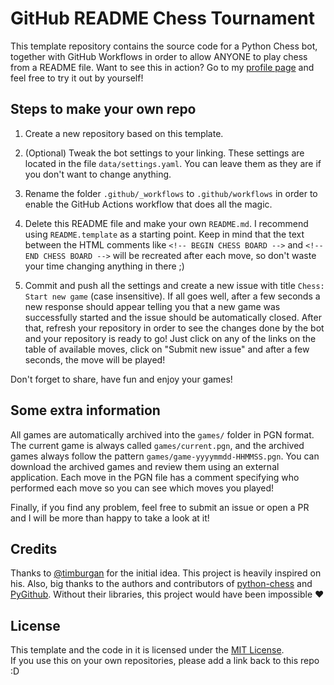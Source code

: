 # GitHub README Chess Tournament

This template repository contains the source code for a Python Chess bot, together with GitHub Workflows in order to allow ANYONE to play chess from a README file. Want to see this in action? Go to my [profile page](https://github.com/marcizhu) and feel free to try it out by yourself!


## Steps to make your own repo

1. Create a new repository based on this template.

2. (Optional) Tweak the bot settings to your linking. These settings are located in the file `data/settings.yaml`. You can leave them as they are if you don't want to change anything.

3. Rename the folder `.github/_workflows` to `.github/workflows` in order to enable the GitHub Actions workflow that does all the magic.

4. Delete this README file and make your own `README.md`. I recommend using `README.template` as a starting point. Keep in mind that the text between the HTML comments like `<!-- BEGIN CHESS BOARD -->` and `<!-- END CHESS BOARD -->` will be recreated after each move, so don't waste your time changing anything in there ;)

5. Commit and push all the settings and create a new issue with title `Chess: Start new game` (case insensitive). If all goes well, after a few seconds a new response should appear telling you that a new game was successfully started and the issue should be automatically closed. After that, refresh your repository in order to see the changes done by the bot and your repository is ready to go! Just click on any of the links on the table of available moves, click on "Submit new issue" and after a few seconds, the move will be played!

Don't forget to share, have fun and enjoy your games!


## Some extra information

All games are automatically archived into the `games/` folder in PGN format. The current game is always called `games/current.pgn`, and the archived games always follow the pattern `games/game-yyyymmdd-HHMMSS.pgn`. You can download the archived games and review them using an external application. Each move in the PGN file has a comment specifying who performed each move so you can see which moves you played!

Finally, if you find any problem, feel free to submit an issue or open a PR and I will be more than happy to take a look at it!


## Credits

Thanks to [@timburgan](https://github.com/timburgan) for the initial idea. This project is heavily inspired on his. Also, big thanks to the authors and contributors of [python-chess](https://python-chess.readthedocs.io/en/latest/) and [PyGithub](https://pygithub.readthedocs.io/en/latest/). Without their libraries, this project would have been impossible :heart:


## License

This template and the code in it is licensed under the [MIT License](https://github.com/marcizhu/readme-chess/LICENSE).  
If you use this on your own repositories, please add a link back to this repo :D
